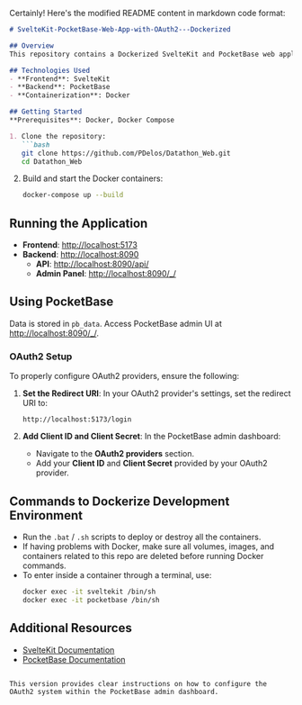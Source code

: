 Certainly! Here's the modified README content in markdown code format:

```markdown
# SvelteKit-PocketBase-Web-App-with-OAuth2---Dockerized

## Overview
This repository contains a Dockerized SvelteKit and PocketBase web application with a simple OAuth2 authentication system. The project leverages Docker Compose to easily set up and manage the entire development environment.

## Technologies Used
- **Frontend**: SvelteKit
- **Backend**: PocketBase
- **Containerization**: Docker

## Getting Started
**Prerequisites**: Docker, Docker Compose

1. Clone the repository:
   ```bash
   git clone https://github.com/PDelos/Datathon_Web.git
   cd Datathon_Web
   ```

2. Build and start the Docker containers:
   ```bash
   docker-compose up --build
   ```

## Running the Application
- **Frontend**: [http://localhost:5173](http://localhost:5173)
- **Backend**: [http://localhost:8090](http://localhost:8090)
  - **API**: [http://localhost:8090/api/](http://localhost:8090/api/)
  - **Admin Panel**: [http://localhost:8090/_/](http://localhost:8090/_/)

## Using PocketBase
Data is stored in `pb_data`. Access PocketBase admin UI at [http://localhost:8090/_/](http://localhost:8090/_/).

### OAuth2 Setup
To properly configure OAuth2 providers, ensure the following:

1. **Set the Redirect URI**: In your OAuth2 provider's settings, set the redirect URI to:
   ```
   http://localhost:5173/login
   ```

2. **Add Client ID and Client Secret**: In the PocketBase admin dashboard:
   - Navigate to the **OAuth2 providers** section.
   - Add your **Client ID** and **Client Secret** provided by your OAuth2 provider.

## Commands to Dockerize Development Environment
- Run the `.bat` / `.sh` scripts to deploy or destroy all the containers.
- If having problems with Docker, make sure all volumes, images, and containers related to this repo are deleted before running Docker commands.
- To enter inside a container through a terminal, use:
   ```bash
   docker exec -it sveltekit /bin/sh
   docker exec -it pocketbase /bin/sh
   ```

## Additional Resources
- [SvelteKit Documentation](https://kit.svelte.dev/docs)
- [PocketBase Documentation](https://pocketbase.io/docs)
```

This version provides clear instructions on how to configure the OAuth2 system within the PocketBase admin dashboard.
